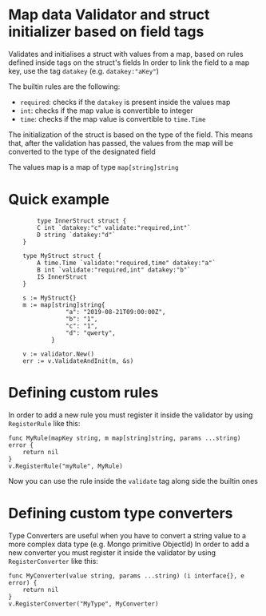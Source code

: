 # Map data Validator and struct initializer based on field tags

Validates and initialises a struct with values from a map, based on rules defined inside tags on the struct's fields
In order to link the field to a map key, use the tag `datakey` (e.g. `datakey:"aKey"`)

The builtin rules are the following:
* `required`: checks if the `datakey` is present inside the values map
* `int`: checks if the map value is convertible to integer
* `time`: checks if the map value is convertible to `time.Time`

The initialization of the struct is based on the type of the field. This means that, after the validation 
has passed, the values from the map will be converted to the type of the designated field

The values map is a map of type `map[string]string`

# Quick example
            type InnerStruct struct {
			C int `datakey:"c" validate:"required,int"`
			D string `datakey:"d"`
		}

		type MyStruct struct {
			A time.Time `validate:"required,time" datakey:"a"`
			B int `validate:"required,int" datakey:"b"`
			IS InnerStruct
		}

		s := MyStruct{}
		m := map[string]string{
					"a": "2019-08-21T09:00:00Z",
					"b": "1",
					"c": "1",
					"d": "qwerty",
				}

		v := validator.New()
		err := v.ValidateAndInit(m, &s)

# Defining custom rules
In order to add a new rule you must register it inside the validator by using `RegisterRule` like this:

```   
func MyRule(mapKey string, m map[string]string, params ...string) error {
    return nil
}
v.RegisterRule("myRule", MyRule)
```

Now you can use the rule inside the `validate` tag along side the builtin ones

# Defining custom type converters
Type Converters are useful when you have to convert a string value to a more complex data type (e.g. Mongo primitive ObjectId)
In order to add a new converter you must register it inside the validator by using `RegisterConverter` like this:

```
func MyConverter(value string, params ...string) (i interface{}, e error) {
    return nil
}
v.RegisterConverter("MyType", MyConverter)
```
